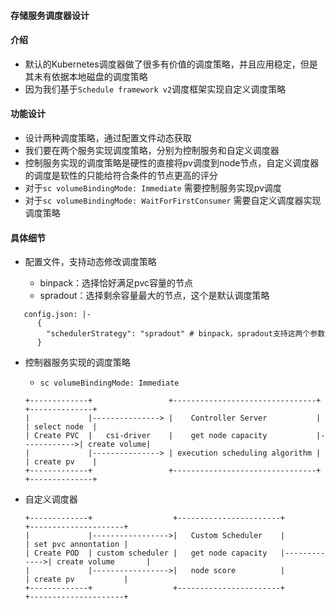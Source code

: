 #### 存储服务调度器设计

#### 介绍

- 默认的Kubernetes调度器做了很多有价值的调度策略，并且应用稳定，但是其未有依据本地磁盘的调度策略
- 因为我们基于`Schedule framework v2`调度框架实现自定义调度策略

#### 功能设计

- 设计两种调度策略，通过配置文件动态获取
- 我们要在两个服务实现调度策略，分别为控制服务和自定义调度器
- 控制服务实现的调度策略是硬性的直接将pv调度到node节点，自定义调度器的调度是软性的只能给符合条件的节点更高的评分
- 对于`sc volumeBindingMode: Immediate` 需要控制服务实现pv调度
- 对于`sc volumeBindingMode: WaitForFirstConsumer` 需要自定义调度器实现调度策略

#### 具体细节

- 配置文件，支持动态修改调度策略

  - binpack：选择恰好满足pvc容量的节点
  - spradout：选择剩余容量最大的节点，这个是默认调度策略
  
```
   config.json: |-
      {
        "schedulerStrategy": "spradout" # binpack，spradout支持这两个参数
      }
  ```
  
- 控制器服务实现的调度策略

  - `sc volumeBindingMode: Immediate`

  ```
  +-------------+                 +--------------------------------+             +--------------+
  |             |---------------> |    Controller Server           |             | select node  |
  | Create PVC  |   csi-driver    |    get node capacity           |------------>| create volume|
  |             |---------------> | execution scheduling algorithm |             | create pv    |
  +-------------+                 +--------------------------------+             +--------------+  
  ```

- 自定义调度器

  ```
  +-------------+                  +-----------------------+              +---------------------+
  |             |----------------->|   Custom Scheduler    |              | set pvc annontation |
  | Create POD  | custom scheduler |   get node capacity   |------------->| create volume       |  
  |             |----------------->|   node score          |              | create pv           | 
  +-------------+                  +-----------------------+              +---------------------+
  ```